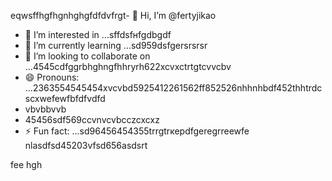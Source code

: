 eqwsffhgfhgnhghgfdfdvfrgt- 👋 Hi, I’m @fertyjikао
- 👀 I’m interested in ...sffdsfнfgdbgdf
- 🌱 I’m currently learning ...sd959dsfgersrsrsr
- 💞️ I’m looking to collaborate on ...4545cdfggrbhghngfhhryrh622xcvxctrtgtcvvcbv
- 😄 Pronouns: ...2363554545454xvcvbd5925412261562ff852526nhhnhbdf452thhtrdcscxwefewfbfdfvdfd
- vbvbbvvb
- 45456sdf569ccvnvcvbcczcxcxz
- ⚡ Fun fact: ...sd96456454355trrgtrкерdfgeregrreewfe
 nlasdfsd45203vfsd656asdsrt
<!---hfd5435456262966022002regfddfdfdgrgrexfffsdfds
fertyjik/fertyjik is a ✨ special ✨ repository because its `README.md` (weerthis fidfble) appears on your GitHub pgererofis96dfsdsle.gfm
You can click the Preview link to take a look at your changes.523526dhewe
--->
fee
hgh
